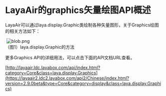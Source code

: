 # LayaAir的graphics矢量绘图API概述





​    LayaAir可以通过laya.display.Graphic类绘制各种矢量图形，关于Graphics绘图的相关方法如下：

​	![blob.png](img/1.png)<br/>
​	（图1）laya.display.Graphic的方法

更多Graphics API的详细用法，可以点击下面的API文档URL查看。

[http://layaair.ldc.layabox.com/api/index.html?category=Core&class=laya.display.Graphics](https://layaair2.ldc2.layabox.com/api2/Chinese/index.html?version=2.9.0beta&type=Core&category=display&class=laya.display.Graphics) 